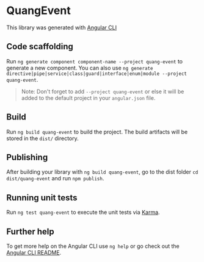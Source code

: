 # QuangEvent

This library was generated with [Angular CLI](https://github.com/angular/angular-cli) 

## Code scaffolding

Run `ng generate component component-name --project quang-event` to generate a new component. You can also use `ng generate directive|pipe|service|class|guard|interface|enum|module --project quang-event`.
> Note: Don't forget to add `--project quang-event` or else it will be added to the default project in your `angular.json` file. 

## Build

Run `ng build quang-event` to build the project. The build artifacts will be stored in the `dist/` directory.

## Publishing

After building your library with `ng build quang-event`, go to the dist folder `cd dist/quang-event` and run `npm publish`.

## Running unit tests

Run `ng test quang-event` to execute the unit tests via [Karma](https://karma-runner.github.io).

## Further help

To get more help on the Angular CLI use `ng help` or go check out the [Angular CLI README](https://github.com/angular/angular-cli/blob/master/README.md).
